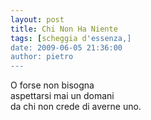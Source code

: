 ```yaml
---
layout: post
title: Chi Non Ha Niente
tags: [scheggia d'essenza,]
date: 2009-06-05 21:36:00
author: pietro
---
```

O forse non bisogna<br/>aspettarsi mai un domani<br/>da chi non crede di averne uno.
